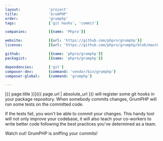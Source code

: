 ```yaml
---
layout:             'project'
title:              'GrumPHP'
order:              'grumphp'
tags:               ['git hooks', 'commit']

companies:          [{name: 'Phpro'}]

website:            [{url: 'https://github.com/phpro/grumphp'}] 
license:            [{url: 'https://github.com/phpro/grumphp/blob/master/LICENSE', label: 'MIT License'}] 

github:             [{name: 'phpro/grumphp'}] 
packagist:          [{name: 'phpro/grumphp'}]

dependencies:       ['git']
composer-dev:       {command: 'vendor/bin/grumphp'}
composer-global:    {command: 'grumphp'}

---
```


[{{ page.title }}]({{ page.url | absolute_url }}) will register some git hooks in your package repository.
When somebody commits changes, GrumPHP will run some tests on the committed code.
 
<!--more-->

If the tests fail, you won't be able to commit your changes.
This handy tool will not only improve your codebase, it will also teach your co-workers to write better code
following the best practices you've determined as a team. 

Watch out! GrumPHP is sniffing your commits!
